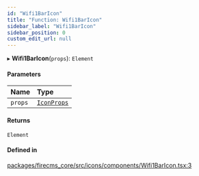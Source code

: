 ```yaml
---
id: "Wifi1BarIcon"
title: "Function: Wifi1BarIcon"
sidebar_label: "Wifi1BarIcon"
sidebar_position: 0
custom_edit_url: null
---
```


▸ **Wifi1BarIcon**(`props`): `Element`

#### Parameters

| Name | Type |
| :------ | :------ |
| `props` | [`IconProps`](../types/IconProps.md) |

#### Returns

`Element`

#### Defined in

[packages/firecms_core/src/icons/components/Wifi1BarIcon.tsx:3](https://github.com/FireCMSco/firecms/blob/d45f3739/packages/firecms_core/src/icons/components/Wifi1BarIcon.tsx#L3)
